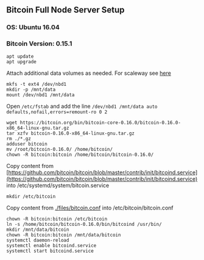 ## Bitcoin Full Node Server Setup

### OS: Ubuntu 16.04
### Bitcoin Version: 0.15.1

    apt update
    apt upgrade


Attach additional data volumes as needed. For scaleway see [here](https://www.scaleway.com/docs/attach-and-detach-a-volume-to-an-existing-server/#-Step-3--Format-the-additional-volume)

    mkfs -t ext4 /dev/nbd1
    mkdir -p /mnt/data
    mount /dev/nbd1 /mnt/data

Open `/etc/fstab` and add the line `/dev/nbd1 /mnt/data auto  defaults,nofail,errors=remount-ro 0 2`

    wget https://bitcoin.org/bin/bitcoin-core-0.16.0/bitcoin-0.16.0-x86_64-linux-gnu.tar.gz
    tar xzfv bitcoin-0.16.0-x86_64-linux-gnu.tar.gz
    rm ./*.gz
    adduser bitcoin
    mv /root/bitcoin-0.16.0/ /home/bitcoin/
    chown -R bitcoin:bitcoin /home/bitcoin/bitcoin-0.16.0/

Copy content from [https://github.com/bitcoin/bitcoin/blob/master/contrib/init/bitcoind.service](https://github.com/bitcoin/bitcoin/blob/master/contrib/init/bitcoind.service) into /etc/systemd/system/bitcoin.service

    mkdir /etc/bitcoin

Copy content from [./files/bitcoin.conf](./files/bitcoin.conf) into /etc/bitcoin/bitcoin.conf

    chown -R bitcoin:bitcoin /etc/bitcoin
    ln -s /home/bitcoin/bitcoin-0.16.0/bin/bitcoind /usr/bin/
    mkdir /mnt/data/bitcoin
    chown -R bitcoin:bitcoin /mnt/data/bitcoin
    systemctl daemon-reload
    systemctl enable bitcoind.service
    systemctl start bitcoind.service
